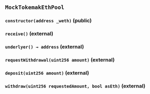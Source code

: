 ## `MockTokemakEthPool`






### `constructor(address _weth)` (public)





### `receive()` (external)





### `underlyer() → address` (external)





### `requestWithdrawal(uint256 amount)` (external)





### `deposit(uint256 amount)` (external)





### `withdraw(uint256 requestedAmount, bool asEth)` (external)








